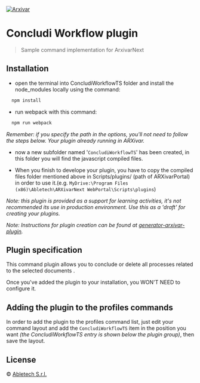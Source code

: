 [![Arxivar](http://portal.arxivar.it/download/resources/loghi/Logo-ARXivar_orizzontale-nero.png)](http://www.arxivar.it/)

# Concludi Workflow plugin

> Sample command implementation for ArxivarNext 

## Installation

- open the terminal into ConcludiWorkflowTS folder and install the node_modules locally using the command:

```bash
  npm install
```

- run webpack with this command:

```bash
  npm run webpack
```

_Remember: if you specify the path in the options, you'll not need to follow the steps below. Your plugin already running in ARXivar._

- now a new subfolder named '`ConcludiWorkflowTS`' has been created, in this folder you will find the javascript compiled files. 

- When you finish to develope your plugin, you have to copy the compiled files folder mentioned above in Scripts/plugins/ (path of ARXivarPortal) in order to use it.(e.g. `MyDrive:\Program Files (x86)\Abletech\ARXivarNext WebPortal\Scripts\plugins`)

_Note: this plugin is provided as a support for learning activities, it's not recommended its use in production environment. Use this as a 'draft' for creating your plugins._

_Note: Instructions for plugin creation can be found at [generator-arxivar-plugin](https://github.com/Arxivar/PluginGenerator/blob/master/README.md)._

## Plugin specification

This command plugin allows you to conclude or delete all processes related to the selected documents .

Once you've added the plugin to your installation, you WON'T NEED to configure it.



## Adding the plugin to the profiles commands

In order to add the plugin to the profiles command list, just edit your command layout and add the `ConcludiWorkflowTS` item in the position you want 
_(the ConcludiWorkflowTS entry is shown below the plugin group)_, then save the layout.

## License

 © [Abletech S.r.l.](http://www.arxivar.it/)


